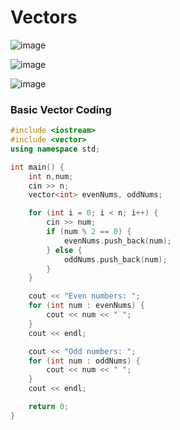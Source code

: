# Vectors

![image](https://github.com/YasaswiniDesai/c-Vector/assets/92711164/ee191c86-6fa8-4ade-bcaa-b59b9ffd0d15)


![image](https://github.com/YasaswiniDesai/c-Vector/assets/92711164/452370db-ae4f-4c79-b033-37f972001ef1)

![image](https://github.com/YasaswiniDesai/c-Vector/assets/92711164/69eaf756-33bb-4c98-b8d7-3f0774551948)

### Basic Vector Coding
```cpp
#include <iostream>
#include <vector>
using namespace std;

int main() {
    int n,num;
    cin >> n;
    vector<int> evenNums, oddNums;

    for (int i = 0; i < n; i++) {
        cin >> num;
        if (num % 2 == 0) {
            evenNums.push_back(num);
        } else {
            oddNums.push_back(num);
        }
    }

    cout << "Even numbers: ";
    for (int num : evenNums) {
        cout << num << " ";
    }
    cout << endl;

    cout << "Odd numbers: ";
    for (int num : oddNums) {
        cout << num << " ";
    }
    cout << endl;

    return 0;
}
```
